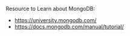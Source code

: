 Resource to Learn about MongoDB: 

* https://university.mongodb.com/
* https://docs.mongodb.com/manual/tutorial/
